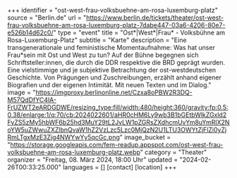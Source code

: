 +++
identifier = "ost-west-frau-volksbuehne-am-rosa-luxemburg-platz"
source = "Berlin.de"
url = "https://www.berlin.de/tickets/theater/ost-west-frau-volksbuehne-am-rosa-luxemburg-platz-7dabe447-03a6-4206-80e7-e526b14d62c0/"
type = "event"
title = "Ost*|West*|Frau* - Volksbühne am Rosa-Luxemburg-Platz"
subtitle = "Karte"
description = "Eine transgenerationale und feministische Momentaufnahme: Was hat unser Frau*sein mit Ost und West zu tun? Auf der Bühne begegnen sich Schriftsteller:innen, die durch die DDR respektive die BRD geprägt wurden. Eine vielstimmige und je subjektive Betrachtung der ost-westdeutschen Geschichte. Von Prägungen und Zuschreibungen, erzählt anhand eigener Biografien und der eigenen Intimität. Mit neuen Texten und im Dialog."
image = "https://imgproxy.berlinonline.net/Czxa8oPBW2R3DQ-M57QdDfYC4lA-FrUZWT2eARDGDWE/resizing_type:fill/width:480/height:360/gravity:fp:0.5:0.38/enlarge:1/q:70/cb:2024022601/aHR0cHM6Ly9wb3B1bGEtbWlkZGxld2FyZS5zMy5hbWF6b25hd3MuY29tL2JvLW1pZGRsZXdhcmUvYm8uYmRlX2NoYW5uZWwuZXZlbnQvaW1hZ2VzLzc5Lzc0MjQzN2U1LTU3OWYtZjFlZi0yZjRmLTgxMzE3Zjg4NWYwYy5qcGc.png"
image_bucket = "https://storage.googleapis.com/fem-readup.appspot.com/ost-west-frau-volksbuehne-am-rosa-luxemburg-platz.webp"
category = "Theater"
organizer = "Freitag, 08. März 2024, 18:00 Uhr"
updated = "2024-02-26T00:33:25.000"
languages = []
[contact]
[location]
+++